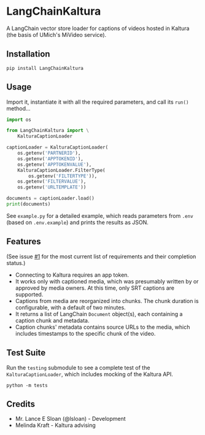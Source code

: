 # LangChainKaltura

A LangChain vector store loader for captions of videos hosted in Kaltura (the basis of UMich's MiVideo service).

## Installation

```shell
pip install LangChainKaltura
```

## Usage

Import it, instantiate it with all the required parameters, and call its `run()` method…

```python
import os

from LangChainKaltura import \
    KalturaCaptionLoader

captionLoader = KalturaCaptionLoader(
    os.getenv('PARTNERID'),
    os.getenv('APPTOKENID'),
    os.getenv('APPTOKENVALUE'),
    KalturaCaptionLoader.FilterType(
        os.getenv('FILTERTYPE')),
    os.getenv('FILTERVALUE'),
    os.getenv('URLTEMPLATE'))

documents = captionLoader.load()
print(documents)
```

See `example.py` for a detailed example, which reads parameters from `.env` (based on `.env.example`) and prints the results as JSON.

## Features

(See issue [#1](https://github.com/umich-its-ai/langchain_kaltura/issues/1) for the most current list of requirements and their completion status.)

* Connecting to Kaltura requires an app token.
* It works only with captioned media, which was presumably written by or approved by media owners.  At this time, only SRT captions are supported.
* Captions from media are reorganized into chunks.  The chunk duration is configurable, with a default of two minutes.
* It returns a list of LangChain `Document` object(s), each containing a caption chunk and metadata.
* Caption chunks' metadata contains source URLs to the media, which includes timestamps to the specific chunk of the video.

## Test Suite

Run the `testing` submodule to see a complete test of the `KalturaCaptionLoader`, which includes mocking of the Kaltura API.

```shell
python -m tests
```

## Credits

* Mr. Lance E Sloan (@lsloan) - Development
* Melinda Kraft - Kaltura advising
